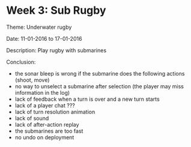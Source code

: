Week 3: Sub Rugby
====================

Theme:
Underwater rugby

Date:
11-01-2016 to 17-01-2016

Description:
Play rugby with submarines

Conclusion:
- the sonar bleep is wrong if the submarine does the following actions (shoot, move)
- no way to unselect a submarine after selection (the player may miss information in the log)
- lack of feedback when a turn is over and a new turn starts
- lack of a player chat ???
- lack of turn resolution animation
- lack of sound
- lack of after-action replay
- the submarines are too fast
- no undo on deployment
